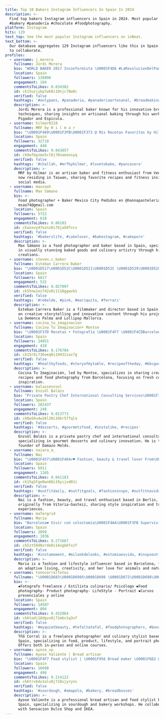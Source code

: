 ```yaml
---
title: Top 10 Bakers Instagram Influencers In Spain In 2024
description: >-
  Find top bakers Instagram influencers in Spain in 2024. Most popular hashtags:
  #bakery #panaderia #chocolate #foodphotography.
platform: Instagram
hits: 129
text_top: See the most popular Instagram influencers on inBeat.
text_bottom: >-
  Our database aggregates 129 Instagram influencers like this in Spain for you
  to collaborate.
profiles:
  - username: j_morera
    fullname: Jordi Morera
    bio: "WORLD BAKER 2017 Inconformista \U0001F4D6 #LaRevolucionDelPan \U0001F4CD @lespigadorvilanova - Vilanova i la Geltrú \U0001F4CD @espicula_andorra - Andorra"
    location: Spain
    followers: 138096
    engagement: 104
    commentsToLikes: 0.034302
    id: ck15uzjykp7wk0i19njc70w8c
    verified: false
    hashtags: '#onlypans, #panaderia, #panaderiaartesanal, #breadmaking'
    description: >-
      Jordi Morera is a professional baker known for his innovative bread-making
      techniques, sharing insights on artisanal baking through his work at Les
      Pigador and Espicula.
  - username: hilmar0210
    fullname: MRF by H i l m a r
    bio: "\U0001F469\U0001F3FB‍\U0001F373 @ Mis Recetas Favoritas by Hilmar \U0001F956Artisan baker \U0001F3CB\U0001F3FB‍♀️Fitness lover Venezolana\U0001F1FB\U0001F1EA en Taiwán\U0001F1F9\U0001F1FC Etiquétame @hilmar0210 o #mrfbyhilmar \U0001F447Mi blog\U0001F447"
    location: Spain
    followers: 32710
    engagement: 446
    commentsToLikes: 0.043857
    id: ck9wfbpzmo5cl0j78naeensyq
    verified: false
    hashtags: '#challah, #mrfbyhilmar, #lovetobake, #pancasero'
    description: >-
      MRF by Hilmar is an artisan baker and fitness enthusiast from Venezuela,
      now residing in Taiwan, sharing favorite recipes and fitness insights on
      social media.
  - username: maxsooh
    fullname: Max Sámano
    bio: >-
      Food photographer + Baker Mexico City Pedidos en @hannapasteleriamx
      msao74@gmail.com
    location: Spain
    followers: 5722
    engagement: 618
    commentsToLikes: 0.06103
    id: ckaoxvy47eznz0i78ja58fvcv
    verified: false
    hashtags: '#bakerslife, #cakelover, #bakestagram, #cakeporn'
    description: >-
      Max Sámano is a food photographer and baker based in Spain, specializing
      in visually stunning baked goods and culinary artistry through his
      creations.
  - username: steven.c.baker
    fullname: Esteban Carrera Baker
    bio: "\U0001D517\U0001D52C\U0001D521\U0001D52C \U0001D529\U0001D52C \U0001D52E\U0001D532\U0001D522 \U0001D529\U0001D529\U0001D522\U0001D524\U0001D51E \U0001D51E \U0001D531\U0001D532 \U0001D533\U0001D526\U0001D521\U0001D51E \U0001D522\U0001D530 \U0001D52D\U0001D52C\U0001D52F \U0001D52E\U0001D532\U0001D522 \U0001D529\U0001D52C \U0001D525\U0001D51E\U0001D530 \U0001D51E\U0001D531\U0001D52F\U0001D51E\U0001D526́\U0001D521\U0001D52C. Director de @lademencepalma & @lolipopmallorca \U0001F4FD @empireofdreamsmallorca Filmmaker"
    location: Spain
    followers: 6817
    engagement: 532
    commentsToLikes: 0.027097
    id: ck55nw1ez742x0i1118ggwvb1
    verified: false
    hashtags: '#rebelde, #pink, #mariquita, #ferrari'
    description: >-
      Esteban Carrera Baker is a filmmaker and director based in Spain, focusing
      on creative storytelling and innovative content through his projects with
      La Demence Palma and Lollipop Mallorca.
  - username: cocina_tu_imaginacion
    fullname: Cocina Tu Imaginación• Montse
    bio: "\U0001F37D Recetas • Fotografía \U0001F4F7 \U0001F4CDBarcelona \U0001F48C info@cocinatuimaginacion.com RECETA EN EL ENLACE ⬇️⬇️"
    location: Spain
    followers: 24951
    engagement: 418
    commentsToLikes: 0.176784
    id: ck15r8i736oeq0i19431ioz7g
    verified: false
    hashtags: '#healthyfoods, #storyofmytable, #recipeoftheday, #bbcgoodfood'
    description: >-
      Cocina Tu Imaginación, led by Montse, specializes in sharing creative
      recipes and food photography from Barcelona, focusing on fresh culinary
      inspiration.
  - username: balazsenzsol
    fullname: Enzsöl Balázs
    bio: "Private Pastry Chef International Consulting Services\U0001F30F\U0001F30E\U0001F30D Founder @damazomolds Jury @mestercukrasz \U0001F370"
    location: Spain
    followers: 202437
    engagement: 240
    commentsToLikes: 0.013773
    id: ck0w56u4w26l20i19br57fqla
    verified: false
    hashtags: '#desserts, #gourmetzfood, #instalike, #recipes'
    description: >-
      Enzsöl Balázs is a private pastry chef and international consultant,
      specializing in gourmet desserts and culinary innovation. He is the
      founder of Damazo Molds.
  - username: naiara_m_
    fullname: Nai
    bio: "\U0001F457\U0001F484✈️♥️ Fashion, beauty & travel lover From\U0001F4CDVitoria-Gasteiz Based in\U0001F4CDBerlin Buy my clothes here\U0001F447"
    location: Spain
    followers: 6911
    engagement: 1265
    commentsToLikes: 0.041183
    id: ck15q3fge0wn60i19yijxd01i
    verified: false
    hashtags: '#outfitdaily, #outfitgoals, #fashioninspo, #outfitnavidad'
    description: >-
      Nai is a fashion, beauty, and travel enthusiast based in Berlin,
      originally from Vitoria-Gasteiz, sharing style inspiration and travel
      experiences.
  - username: mafergri4
    fullname: Maria
    bio: "Barcelona❤️ Vivir con colostomía\U0001F4AA\U0001F3FB Superviviente\U0001F380 Moda a mi manera \U0001F460 Amo los animales y la natura\U0001F436 Creativa\U0001F48E Moonwalker\U0001F451 Colaboraciones DM⭐️"
    location: Spain
    followers: 2899
    engagement: 1036
    commentsToLikes: 0.271667
    id: ck5zt59d0zrde0i14xgk6fxzf
    verified: false
    hashtags: '#instamoment, #milookdelooks, #ostomiaesvida, #inspooutfitsideas'
    description: >-
      Maria is a fashion and lifestyle influencer based in Barcelona, focusing
      on adaptive living, creativity, and her love for animals and nature.
  - username: tonocorralfotos
    fullname: "\U0001D683\U0001D698ñ\U0001D698 \U0001D672\U0001D698\U0001D69B\U0001D69B\U0001D68A\U0001D695 \U0001F331 \U0001D675\U0001D698\U0001D69D\U0001D698\U0001D690\U0001D69B\U0001D68A\U0001D68Fí\U0001D68A"
    bio: >-
      ▪️Fotografo freelance / Estilista culinario/ Psicólogo ▪️Food
      photography- Product photography- LifeStyle - Portrait ▪️Cursos
      presenciales y online
    location: Spain
    followers: 14587
    engagement: 804
    commentsToLikes: 0.432064
    id: ck6todj18dgvx0j71mbv1q3vf
    verified: false
    hashtags: '#myquietbeauty, #tefaltatefal, #foodphotographers, #bonappetitmag'
    description: >-
      Tñ̃o Corral is a freelance photographer and culinary stylist based in
      Spain, specializing in food, product, lifestyle, and portrait photography.
      Offers both in-person and online courses.
  - username: ayose_vp
    fullname: Ayose Valiente | Bread artisan
    bio: "\U0001F4F7 Food stylist | \U0001F956 Bread maker \U0001F6D2 @sensaciondulceshop \U0001F468\U0001F3FB‍\U0001F373 Talleres panarras #EmbajadorIkea"
    location: Spain
    followers: 16698
    engagement: 496
    commentsToLikes: 0.214122
    id: ck6trvbdu1alu0j718vjyryni
    verified: false
    hashtags: '#sourdough, #amapola, #bakery, #breadbosses'
    description: >-
      Ayose Valiente is a professional bread artisan and food stylist based in
      Spain, specializing in sourdough and bakery workshops. He collaborates
      with Sensacion Dulce Shop and IKEA.
---
```


